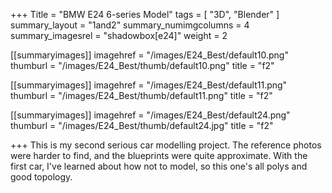 +++
Title = "BMW E24 6-series Model"
tags = [ "3D", "Blender" ]
summary_layout = "1and2"
summary_numimgcolumns = 4
summary_imagesrel = "shadowbox[e24]"
weight = 2

[[summaryimages]]
imagehref = "/images/E24_Best/default10.png"
thumburl = "/images/E24_Best/thumb/default10.png"
title = "f2"

[[summaryimages]]
imagehref = "/images/E24_Best/default11.png"
thumburl = "/images/E24_Best/thumb/default11.png"
title = "f2"

[[summaryimages]]
imagehref = "/images/E24_Best/default24.png"
thumburl = "/images/E24_Best/thumb/default24.jpg"
title = "f2"

+++
This is my second serious car modelling project. The reference photos were harder to find, and the blueprints were quite approximate. With the first car, I've learned about how not to model, so this one's all polys and good topology.
<!--more-->
